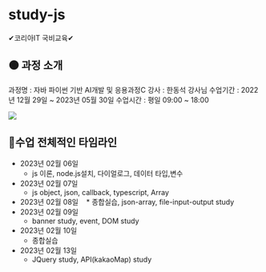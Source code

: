 # study-js

✔코리아IT 국비교육✔

<h2>⚫ 과정 소개</h2>
과정명 : 자바 파이썬 기반 AI개발 및 응용과정C
강사 : 한동석 강사님
수업기간 : 2022년 12월 29일 ~ 2023년 05월 30일
수업시간 : 평일 09:00 ~ 18:00

![](../header.png)

## 🎈수업 전체적인 타임라인

* 2023년 02월 06일
    * js 이론, node.js설치, 다이얼로그, 데이터 타입,변수
* 2023년 02월 07일
    * js object, json, callback, typescript, Array
* 2023년 02월 08일
    * 종합실습, json-array, file-input-output study
* 2023년 02월 09일
    * banner study, event, DOM study
* 2023년 02월 10일
    * 종합실습
* 2023년 02월 13일
    * JQuery study, API(kakaoMap) study
